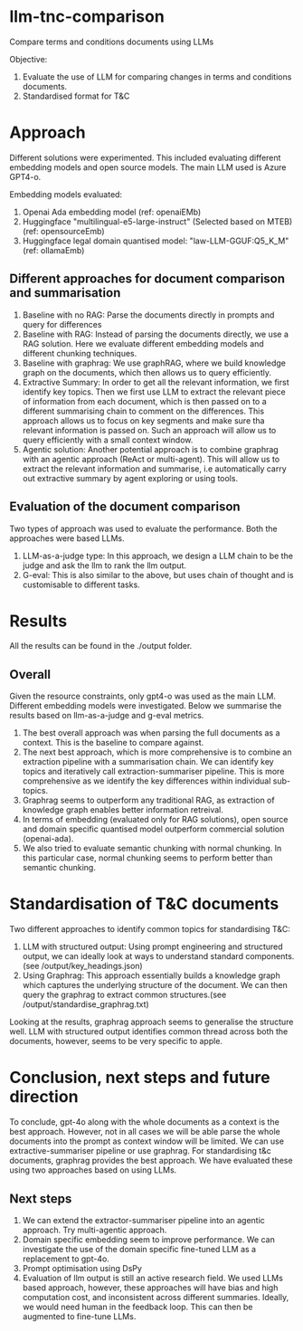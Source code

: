 # llm-tnc-comparison
Compare terms and conditions documents using LLMs

Objective: 
1. Evaluate the use of LLM for comparing changes in terms and conditions documents.
2. Standardised format for T&C 

# Approach

Different solutions were experimented. This included evaluating different embedding models and open source models. The main LLM used is Azure GPT4-o. 

Embedding models evaluated:
1. Openai Ada embedding model (ref: openaiEMb)
2. Huggingface "multilingual-e5-large-instruct" (Selected based on MTEB) (ref: opensourceEmb)
3. Huggingface legal domain quantised model: "law-LLM-GGUF:Q5_K_M" (ref: ollamaEmb)

## Different approaches for document comparison and summarisation
1. Baseline with no RAG: Parse the documents directly in prompts and query for differences
2. Baseline with RAG: Instead of parsing the documents directly, we use a RAG solution. Here we evaluate different embedding models and different chunking techniques.
3. Baseline with graphrag: We use graphRAG, where we build knowledge graph on the documents, which then allows us to query efficiently.
4. Extractive Summary: In order to get all the relevant information, we first identify key topics. Then we first use LLM to extract the relevant piece of information from each document, which is then passed on to a different summarising chain to comment on the differences. This approach allows us to focus on key segments and make sure tha relevant information is passed on. Such an approach will allow us to query efficiently with a small context window.
5. Agentic solution: Another potential approach is to combine graphrag with an agentic approach (ReAct or multi-agent). This will allow us to extract the relevant information and summarise, i.e automatically carry out extractive summary by agent exploring or using tools.

## Evaluation of the document comparison

Two types of approach was used to evaluate the performance. Both the approaches were based LLMs.
1. LLM-as-a-judge type: In this approach, we design a LLM chain to be the judge and ask the llm to rank the llm output.
2. G-eval: This is also similar to the above, but uses chain of thought and is customisable to different tasks. 

# Results

All the results can be found in the ./output folder.

## Overall 
Given the resource constraints, only gpt4-o was used as the main LLM. Different embedding models were investigated. Below we summarise the results based on llm-as-a-judge and g-eval metrics.

1. The best overall approach was when parsing the full documents as a context. This is the baseline to compare against.
2. The next best approach, which is more comprehensive is to combine an extraction pipeline with a summarisation chain. We can identify key topics and iteratively call extraction-summariser pipeline. This is more comprehensive as we identify the key differences within individual sub-topics.
3. Graphrag seems to outperform any traditional RAG, as extraction of knowledge graph enables better information retreival. 
4. In terms of embedding (evaluated only for RAG solutions), open source and domain specific quantised model outperform commercial solution (openai-ada). 
5. We also tried to evaluate semantic chunking with normal chunking. In this particular case, normal chunking seems to perform better than semantic chunking. 


# Standardisation of T&C documents

Two different approaches to identify common topics for standardising T&C:
1. LLM with structured output: Using prompt engineering and structured output, we can ideally look at ways to understand standard components. (see /output/key_headings.json)
2. Using Graphrag: This approach essentially builds a knowledge graph which captures the underlying structure of the document. We can then query the graphrag to extract common structures.(see /output/standardise_graphrag.txt)

Looking at the results, graphrag approach seems to generalise the structure well. LLM with structured output identifies common thread across both the documents, however, seems to be very specific to apple.

# Conclusion, next steps and future direction

To conclude, gpt-4o along with the whole documents as a context is the best approach. However, not in all cases we will be able parse the whole documents into the prompt as context window will be limited. We can use extractive-summariser pipeline or use graphrag. For standardising t&c documents, graphrag provides the best approach. We have evaluated these using two approaches based on using LLMs. 

## Next steps
1. We can extend the extractor-summariser pipeline into an agentic approach. Try multi-agentic approach.
2. Domain specific embedding seem to improve performance. We can investigate the use of the domain specific fine-tuned LLM as a replacement to gpt-4o.
3. Prompt optimisation using DsPy
4. Evaluation of llm output is still an active research field. We used LLMs based approach, however, these approaches will have bias and high computation cost, and inconsistent across different summaries. Ideally, we would need human in the feedback loop. This can then be augmented to fine-tune LLMs.


